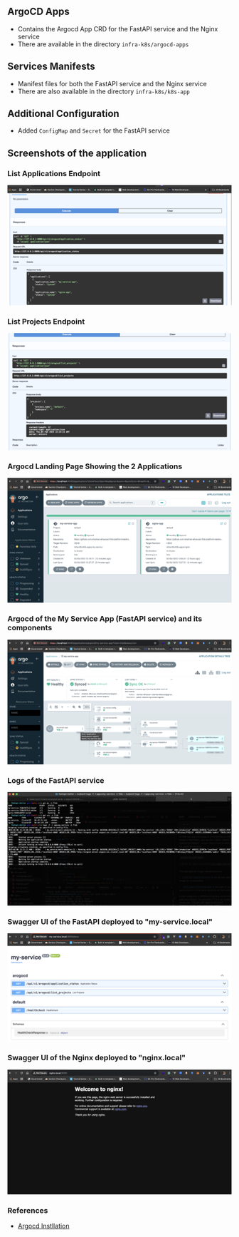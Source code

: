 

## ArgoCD Apps
- Contains the Argocd App CRD for the FastAPI service and the Nginx service
- There are available in the directory `infra-k8s/argocd-apps`

## Services Manifests
- Manifest files for both the FastAPI service and the Nginx service
- There are also available in the directory `infra-k8s/k8s-app`

## Additional Configuration
- Added `ConfigMap` and `Secret` for the FastAPI service

##  Screenshots of the application
### List Applications Endpoint
![List of Applications](/images/list_apps.png)

### List Projects Endpoint
![List of Projects](/images/list_projects.png)

### Argocd Landing Page Showing the 2 Applications
![List of Projects](/images/argocd_landing.png)

### Argocd of the My Service App (FastAPI service) and its components
![List of Projects](/images/my_service_app.png)

### Logs of the FastAPI service
![List of Projects](/images/logs.png)

### Swagger UI of the FastAPI deployed to "my-service.local"
![List of Projects](/images/swagger.png)

### Swagger UI of the Nginx deployed to "nginx.local"
![List of Projects](/images/nginx.png)

### References
- [Argocd Instllation](https://argo-cd.readthedocs.io/en/stable/getting_started/)